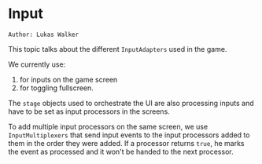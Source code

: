 # Input

`Author: Lukas Walker`

This topic talks about the different `InputAdapters` used in the game.

We currently use:

1. [](MapInputAdapter.md) for inputs on the game screen
2. [](FullscreenInputListener.md) for toggling fullscreen.

The `stage` objects used to orchestrate the UI are also processing inputs and have to be set as input processors
in the screens.

To add multiple input processors on the same screen, we use `InputMultiplexers` that send input events to the 
input processors added to them in the order they were added. If a processor returns `true`, he marks the event as
processed and it won't be handed to the next processor.